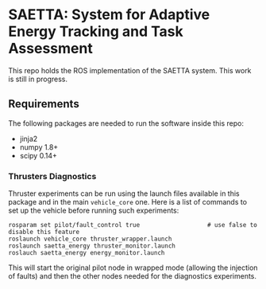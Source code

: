 # SAETTA: System for Adaptive Energy Tracking and Task Assessment 

This repo holds the ROS implementation of the SAETTA system. This work is still in progress.

## Requirements

The following packages are needed to run the software inside this repo:

  - jinja2
  - numpy 1.8+
  - scipy 0.14+
  

### Thrusters Diagnostics

Thruster experiments can be run using the launch files available in this package and in the main `vehicle_core` one.
Here is a list of commands to set up the vehicle before running such experiments:
    
    rosparam set pilot/fault_control true                   # use false to disable this feature 
    roslaunch vehicle_core thruster_wrapper.launch
    roslaunch saetta_energy thruster_monitor.launch
    roslauch saetta_energy energy_monitor.launch

This will start the original pilot node in wrapped mode (allowing the injection of faults) and then the other nodes 
needed for the diagnostics experiments.
